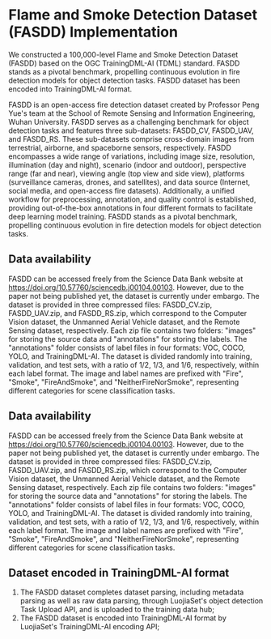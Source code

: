 # Flame and Smoke Detection Dataset (FASDD) Implementation

We constructed a 100,000-level Flame and Smoke Detection Dataset (FASDD) based on the OGC TrainingDML-AI (TDML) standard. FASDD stands as a pivotal benchmark, propelling continuous evolution in fire detection models for object detection tasks. FASDD dataset has been encoded into TrainingDML-AI format.

FASDD is an open-access fire detection dataset created by Professor Peng Yue's team at the School of Remote Sensing and Information Engineering, Wuhan University. FASDD serves as a challenging benchmark for object detection tasks and features three sub-datasets: FASDD_CV, FASDD_UAV, and FASDD_RS. These sub-datasets comprise cross-domain images from terrestrial, airborne, and spaceborne sensors, respectively. FASDD encompasses a wide range of variations, including image size, resolution, illumination (day and night), scenario (indoor and outdoor), perspective range (far and near), viewing angle (top view and side view), platforms (surveillance cameras, drones, and satellites), and data source (Internet, social media, and open-access fire datasets). Additionally, a unified workflow for preprocessing, annotation, and quality control is established, providing out-of-the-box annotations in four different formats to facilitate deep learning model training. FASDD stands as a pivotal benchmark, propelling continuous evolution in fire detection models for object detection tasks.

## Data availability

FASDD can be accessed freely from the Science Data Bank website at https://doi.org/10.57760/sciencedb.j00104.00103. However, due to the paper not being published yet, the dataset is currently under embargo. The dataset is provided in three compressed files: FASDD_CV.zip, FASDD_UAV.zip, and FASDD_RS.zip, which correspond to the Computer Vision dataset, the Unmanned Aerial Vehicle dataset, and the Remote Sensing dataset, respectively. Each zip file contains two folders: "images" for storing the source data and "annotations" for storing the labels. The "annotations" folder consists of label files in four formats: VOC, COCO, YOLO, and TrainingDML-AI. The dataset is divided randomly into training, validation, and test sets, with a ratio of 1/2, 1/3, and 1/6, respectively, within each label format. The image and label names are prefixed with "Fire", "Smoke", "FireAndSmoke", and "NeitherFireNorSmoke", representing different categories for scene classification tasks.

## Data availability
FASDD can be accessed freely from the Science Data Bank website at https://doi.org/10.57760/sciencedb.j00104.00103. However, due to the paper not being published yet, the dataset is currently under embargo. The dataset is provided in three compressed files: FASDD_CV.zip, FASDD_UAV.zip, and FASDD_RS.zip, which correspond to the Computer Vision dataset, the Unmanned Aerial Vehicle dataset, and the Remote Sensing dataset, respectively. Each zip file contains two folders: "images" for storing the source data and "annotations" for storing the labels. The "annotations" folder consists of label files in four formats: VOC, COCO, YOLO, and TrainingDML-AI. The dataset is divided randomly into training, validation, and test sets, with a ratio of 1/2, 1/3, and 1/6, respectively, within each label format. The image and label names are prefixed with "Fire", "Smoke", "FireAndSmoke", and "NeitherFireNorSmoke", representing different categories for scene classification tasks.

## Dataset encoded in TrainingDML-AI format

1. The FASDD dataset completes dataset parsing, including metadata parsing as well as raw data parsing, through LuojiaSet's object detection Task Upload API, and is uploaded to the training  data hub;
2. The FASDD dataset is encoded into TrainingDML-AI format by LuojiaSet's TrainingDML-AI encoding API;

